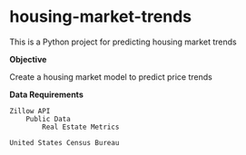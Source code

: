 # housing-market-trends
This is a Python project for predicting housing market trends

**Objective**

Create a housing market model to predict price trends

**Data Requirements**
    
    Zillow API
        Public Data
            Real Estate Metrics 

    United States Census Bureau
